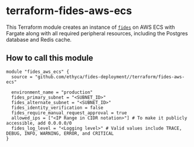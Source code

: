 # terraform-fides-aws-ecs

This Terraform module creates an instance of [`fides`](./helm-charts/fides/) on AWS ECS with Fargate along with all required peripheral resources, including the Postgres database and Redis cache.

## How to call this module

```hcl
module "fides_aws_ecs" {
  source = "github.com/ethyca/fides-deployment//terraform/fides-aws-ecs"

  environment_name = "production"
  fides_primary_subnet = "<SUBNET_ID>"
  fides_alternate_subnet = "<SUBNET_ID>"
  fides_identity_verification = false
  fides_require_manual_request_approval = true
  allowed_ips = ["<IP Range in CIDR notation>"] # To make it publicly accessible, add 0.0.0.0/0
  fides_log_level = "<Logging level>" # Valid values include TRACE, DEBUG, INFO, WARNING, ERROR, and CRITICAL
}
```